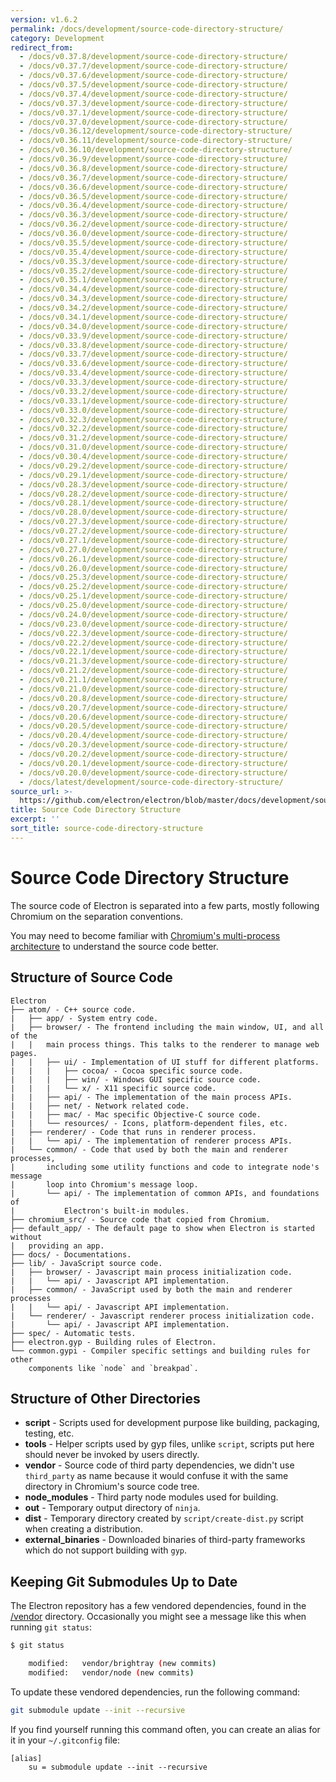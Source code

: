 ```yaml
---
version: v1.6.2
permalink: /docs/development/source-code-directory-structure/
category: Development
redirect_from:
  - /docs/v0.37.8/development/source-code-directory-structure/
  - /docs/v0.37.7/development/source-code-directory-structure/
  - /docs/v0.37.6/development/source-code-directory-structure/
  - /docs/v0.37.5/development/source-code-directory-structure/
  - /docs/v0.37.4/development/source-code-directory-structure/
  - /docs/v0.37.3/development/source-code-directory-structure/
  - /docs/v0.37.1/development/source-code-directory-structure/
  - /docs/v0.37.0/development/source-code-directory-structure/
  - /docs/v0.36.12/development/source-code-directory-structure/
  - /docs/v0.36.11/development/source-code-directory-structure/
  - /docs/v0.36.10/development/source-code-directory-structure/
  - /docs/v0.36.9/development/source-code-directory-structure/
  - /docs/v0.36.8/development/source-code-directory-structure/
  - /docs/v0.36.7/development/source-code-directory-structure/
  - /docs/v0.36.6/development/source-code-directory-structure/
  - /docs/v0.36.5/development/source-code-directory-structure/
  - /docs/v0.36.4/development/source-code-directory-structure/
  - /docs/v0.36.3/development/source-code-directory-structure/
  - /docs/v0.36.2/development/source-code-directory-structure/
  - /docs/v0.36.0/development/source-code-directory-structure/
  - /docs/v0.35.5/development/source-code-directory-structure/
  - /docs/v0.35.4/development/source-code-directory-structure/
  - /docs/v0.35.3/development/source-code-directory-structure/
  - /docs/v0.35.2/development/source-code-directory-structure/
  - /docs/v0.35.1/development/source-code-directory-structure/
  - /docs/v0.34.4/development/source-code-directory-structure/
  - /docs/v0.34.3/development/source-code-directory-structure/
  - /docs/v0.34.2/development/source-code-directory-structure/
  - /docs/v0.34.1/development/source-code-directory-structure/
  - /docs/v0.34.0/development/source-code-directory-structure/
  - /docs/v0.33.9/development/source-code-directory-structure/
  - /docs/v0.33.8/development/source-code-directory-structure/
  - /docs/v0.33.7/development/source-code-directory-structure/
  - /docs/v0.33.6/development/source-code-directory-structure/
  - /docs/v0.33.4/development/source-code-directory-structure/
  - /docs/v0.33.3/development/source-code-directory-structure/
  - /docs/v0.33.2/development/source-code-directory-structure/
  - /docs/v0.33.1/development/source-code-directory-structure/
  - /docs/v0.33.0/development/source-code-directory-structure/
  - /docs/v0.32.3/development/source-code-directory-structure/
  - /docs/v0.32.2/development/source-code-directory-structure/
  - /docs/v0.31.2/development/source-code-directory-structure/
  - /docs/v0.31.0/development/source-code-directory-structure/
  - /docs/v0.30.4/development/source-code-directory-structure/
  - /docs/v0.29.2/development/source-code-directory-structure/
  - /docs/v0.29.1/development/source-code-directory-structure/
  - /docs/v0.28.3/development/source-code-directory-structure/
  - /docs/v0.28.2/development/source-code-directory-structure/
  - /docs/v0.28.1/development/source-code-directory-structure/
  - /docs/v0.28.0/development/source-code-directory-structure/
  - /docs/v0.27.3/development/source-code-directory-structure/
  - /docs/v0.27.2/development/source-code-directory-structure/
  - /docs/v0.27.1/development/source-code-directory-structure/
  - /docs/v0.27.0/development/source-code-directory-structure/
  - /docs/v0.26.1/development/source-code-directory-structure/
  - /docs/v0.26.0/development/source-code-directory-structure/
  - /docs/v0.25.3/development/source-code-directory-structure/
  - /docs/v0.25.2/development/source-code-directory-structure/
  - /docs/v0.25.1/development/source-code-directory-structure/
  - /docs/v0.25.0/development/source-code-directory-structure/
  - /docs/v0.24.0/development/source-code-directory-structure/
  - /docs/v0.23.0/development/source-code-directory-structure/
  - /docs/v0.22.3/development/source-code-directory-structure/
  - /docs/v0.22.2/development/source-code-directory-structure/
  - /docs/v0.22.1/development/source-code-directory-structure/
  - /docs/v0.21.3/development/source-code-directory-structure/
  - /docs/v0.21.2/development/source-code-directory-structure/
  - /docs/v0.21.1/development/source-code-directory-structure/
  - /docs/v0.21.0/development/source-code-directory-structure/
  - /docs/v0.20.8/development/source-code-directory-structure/
  - /docs/v0.20.7/development/source-code-directory-structure/
  - /docs/v0.20.6/development/source-code-directory-structure/
  - /docs/v0.20.5/development/source-code-directory-structure/
  - /docs/v0.20.4/development/source-code-directory-structure/
  - /docs/v0.20.3/development/source-code-directory-structure/
  - /docs/v0.20.2/development/source-code-directory-structure/
  - /docs/v0.20.1/development/source-code-directory-structure/
  - /docs/v0.20.0/development/source-code-directory-structure/
  - /docs/latest/development/source-code-directory-structure/
source_url: >-
  https://github.com/electron/electron/blob/master/docs/development/source-code-directory-structure.md
title: Source Code Directory Structure
excerpt: ''
sort_title: source-code-directory-structure
---
```



<!--

Greetings, Electron hacker!

This file is generated automatically, so it should not be edited.

To make changes, head over to the electron/electron repository:

https://github.com/electron/electron/blob/master/docs/development/source-code-directory-structure.md

-->

# Source Code Directory Structure

The source code of Electron is separated into a few parts, mostly following Chromium on the separation conventions.

You may need to become familiar with [Chromium's multi-process architecture](http://dev.chromium.org/developers/design-documents/multi-process-architecture) to understand the source code better.

## Structure of Source Code

```
Electron
├── atom/ - C++ source code.
|   ├── app/ - System entry code.
|   ├── browser/ - The frontend including the main window, UI, and all of the
|   |   main process things. This talks to the renderer to manage web pages.
|   |   ├── ui/ - Implementation of UI stuff for different platforms.
|   |   |   ├── cocoa/ - Cocoa specific source code.
|   |   |   ├── win/ - Windows GUI specific source code.
|   |   |   └── x/ - X11 specific source code.
|   |   ├── api/ - The implementation of the main process APIs.
|   |   ├── net/ - Network related code.
|   |   ├── mac/ - Mac specific Objective-C source code.
|   |   └── resources/ - Icons, platform-dependent files, etc.
|   ├── renderer/ - Code that runs in renderer process.
|   |   └── api/ - The implementation of renderer process APIs.
|   └── common/ - Code that used by both the main and renderer processes,
|       including some utility functions and code to integrate node's message
|       loop into Chromium's message loop.
|       └── api/ - The implementation of common APIs, and foundations of
|           Electron's built-in modules.
├── chromium_src/ - Source code that copied from Chromium.
├── default_app/ - The default page to show when Electron is started without
|   providing an app.
├── docs/ - Documentations.
├── lib/ - JavaScript source code.
|   ├── browser/ - Javascript main process initialization code.
|   |   └── api/ - Javascript API implementation.
|   ├── common/ - JavaScript used by both the main and renderer processes
|   |   └── api/ - Javascript API implementation.
|   └── renderer/ - Javascript renderer process initialization code.
|       └── api/ - Javascript API implementation.
├── spec/ - Automatic tests.
├── electron.gyp - Building rules of Electron.
└── common.gypi - Compiler specific settings and building rules for other
    components like `node` and `breakpad`.

```

## Structure of Other Directories

*   **script** - Scripts used for development purpose like building, packaging, testing, etc.
*   **tools** - Helper scripts used by gyp files, unlike `script`, scripts put here should never be invoked by users directly.
*   **vendor** - Source code of third party dependencies, we didn't use `third_party` as name because it would confuse it with the same directory in Chromium's source code tree.
*   **node_modules** - Third party node modules used for building.
*   **out** - Temporary output directory of `ninja`.
*   **dist** - Temporary directory created by `script/create-dist.py` script when creating a distribution.
*   **external_binaries** - Downloaded binaries of third-party frameworks which do not support building with `gyp`.

## Keeping Git Submodules Up to Date

The Electron repository has a few vendored dependencies, found in the [/vendor](https://github.com/electron/electron/tree/master/vendor) directory. Occasionally you might see a message like this when running `git status`:

```sh
$ git status

	modified:   vendor/brightray (new commits)
	modified:   vendor/node (new commits)
```

To update these vendored dependencies, run the following command:

```sh
git submodule update --init --recursive
```

If you find yourself running this command often, you can create an alias for it in your `~/.gitconfig` file:

```
[alias]
	su = submodule update --init --recursive

```

